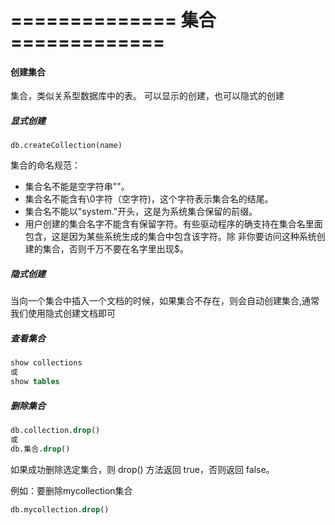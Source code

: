 # ==============  集合  =============

#### 创建集合

集合，类似关系型数据库中的表。 可以显示的创建，也可以隐式的创建

##### 显式创建

```sq
db.createCollection(name) 
```

集合的命名规范： 

- 集合名不能是空字符串""。 
- 集合名不能含有\0字符（空字符)，这个字符表示集合名的结尾。 
- 集合名不能以"system."开头，这是为系统集合保留的前缀。 
- 用户创建的集合名字不能含有保留字符。有些驱动程序的确支持在集合名里面包含，这是因为某些系统生成的集合中包含该字符。除 非你要访问这种系统创建的集合，否则千万不要在名字里出现$。 

##### 隐式创建

当向一个集合中插入一个文档的时候，如果集合不存在，则会自动创建集合,通常我们使用隐式创建文档即可

##### 查看集合

```sql
show collections 
或
show tables
```

##### 删除集合

```sql
db.collection.drop() 
或
db.集合.drop()
```

如果成功删除选定集合，则 drop() 方法返回 true，否则返回 false。 

例如：要删除mycollection集合

```sql
db.mycollection.drop()
```

# 